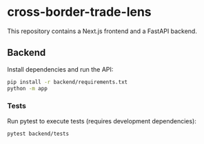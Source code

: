 # cross-border-trade-lens

This repository contains a Next.js frontend and a FastAPI backend.

## Backend

Install dependencies and run the API:

```bash
pip install -r backend/requirements.txt
python -m app
```

### Tests

Run pytest to execute tests (requires development dependencies):

```bash
pytest backend/tests
```
